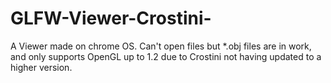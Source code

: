 # GLFW-Viewer-Crostini-
A Viewer made on chrome OS. Can't open files but *.obj files are in work, and only supports OpenGL up to 1.2 due to Crostini not having updated to a higher version.
